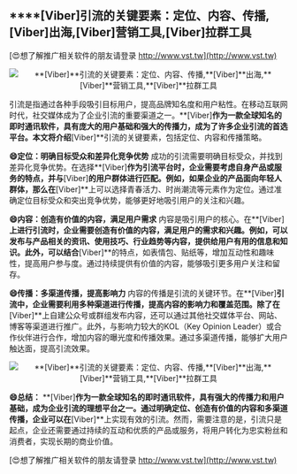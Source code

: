 ## ****[Viber]**引流的关键要素：定位、内容、传播,**[Viber]**出海,**[Viber]**营销工具,**[Viber]**拉群工具**

[😍想了解推广相关软件的朋友请登录 http://www.vst.tw](http://www.vst.tw)

 <center><img src="https://vst.tw/MP4/tuiguang/png/6.png" alt="**[Viber]**引流的关键要素：定位、内容、传播,**[Viber]**出海,**[Viber]**营销工具,**[Viber]**拉群工具"></center>

引流是指通过各种手段吸引目标用户，提高品牌知名度和用户粘性。在移动互联网时代，社交媒体成为了企业引流的重要渠道之一。**[Viber]**作为一款全球知名的即时通讯软件，具有庞大的用户基础和强大的传播力，成为了许多企业引流的首选平台。本文将介绍**[Viber]**引流的关键要素，包括定位、内容和传播策略。

**😄定位：明确目标受众和差异化竞争优势**
成功的引流需要明确目标受众，并找到差异化竞争优势。在选择**[Viber]**作为引流平台时，企业需要考虑自身产品或服务的特点，并与**[Viber]**的用户群体进行匹配。例如，如果企业的产品面向年轻人群体，那么在**[Viber]**上可以选择青春活力、时尚潮流等元素作为定位。通过准确定位目标受众和突出竞争优势，能够更好地吸引用户的关注和兴趣。

**😄内容：创造有价值的内容，满足用户需求**
内容是吸引用户的核心。在**[Viber]**上进行引流时，企业需要创造有价值的内容，满足用户的需求和兴趣。例如，可以发布与产品相关的资讯、使用技巧、行业趋势等内容，提供给用户有用的信息和知识。此外，可以结合**[Viber]**的特点，如表情包、贴纸等，增加互动性和趣味性，提高用户参与度。通过持续提供有价值的内容，能够吸引更多用户关注和留存。

**😄传播：多渠道传播，提高影响力**
内容的传播是引流的关键环节。在**[Viber]**引流中，企业需要利用多种渠道进行传播，提高内容的影响力和覆盖范围。除了在**[Viber]**上自建公众号或群组发布内容，还可以通过其他社交媒体平台、网站、博客等渠道进行推广。此外，与影响力较大的KOL（Key Opinion Leader）或合作伙伴进行合作，增加内容的曝光度和传播效果。通过多渠道传播，能够扩大用户触达面，提高引流效果。

 <center><img src="https://vst.tw/MP4/tuiguang/png/3.png" alt="**[Viber]**引流的关键要素：定位、内容、传播,**[Viber]**出海,**[Viber]**营销工具,**[Viber]**拉群工具"></center>

**😄总结：**
**[Viber]**作为一款全球知名的即时通讯软件，具有强大的传播力和用户基础，成为企业引流的理想平台之一。通过明确定位、创造有价值的内容和多渠道传播，企业可以在**[Viber]**上实现有效的引流。然而，需要注意的是，引流只是起点，企业还需要通过持续的互动和优质的产品或服务，将用户转化为忠实粉丝和消费者，实现长期的商业价值。

[😍想了解推广相关软件的朋友请登录 http://www.vst.tw](http://www.vst.tw)



